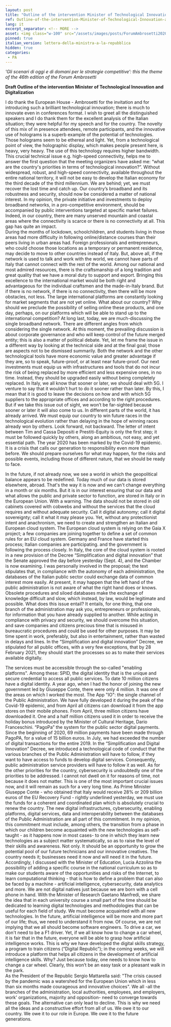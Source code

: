 ```yaml
---
layout: post
title: "Outline of the intervention Minister of Technological Innovation and Digitalization"
ref: Outline-of-the-intervention-Minister-of-Technological-Innovation-and-Digitalization
lang: it
excerpt_separator: <!-- MORE -->
asset: <img class="w-100" src="/assets/images/posts/ForumAmbrosetti2020PaolaPisano.jpeg" alt="Paola Pisano at Forum Ambrosetti"/>
pinned: true
italian_version: lettera-della-ministra-a-la-repubblica
hidden: true
categories:
 - PA
---
```


_'Gli scenari di oggi e di domani per le strategie competitive’: this the theme of the 46th edition of the Forum Ambrosetti_

<!-- MORE -->

**Draft Outline of the intervention Minister of Technological Innovation and Digitalization**

I do thank the European House - Ambrosetti for the invitation and for introducing such a brilliant technological innovation;  there is much to innovate even in conferences format.
I wish to greet all the distinguished speakers and I do thank them for the excellent analysis of the Italian situation; they were helpful for my speech and for the country.
The novelty of this mix of in presence attendees, remote participants, and the innovative use of holograms is a superb example of the potential of technologies. 
Those holograms seem to be ethereal and light. Yet, from a technological point of view, the holographic display, which makes people present here, is heavy, very heavy.
The use of this technology requires higher bandwidth.
This crucial technical issue e.g. high-speed connectivity, helps me to answer the first question that the meeting organizers have asked me: “what are the country's priorities in terms of technological innovation?”.
Without widespread, robust, and high-speed connectivity, available throughout the entire national territory, it will not be easy to develop the Italian economy for  the third decade of the third millennium.
We are behind; yet, we must recover the lost time and catch up. Our country’s broadband and its robustness and security, should now be considered a matter of national interest. 
In my opinion, the private initiative and investments to deploy broadband networks, in a pro-competitive environment, should be accompanied by public interventions targeted at specific market failures.
Indeed, in our country, there are many unserved mountain and coastal areas where the connectivity is scarce or there is no connectivity at all. 
This gap has quite an impact.  
During the months of lockdown, schoolchildren, and students living in those areas had more difficulty in following online/distance courses than their peers living in urban areas had.
Foreign professionals and entrepreneurs, who could choose those locations as a temporary or permanent residence, may decide to move to other countries instead of Italy. 
But, above all, if the network is used to talk and work with the world, we cannot have parts of Italy that cannot connect with the rest of the world. 
Among our national and most admired resources, there is the craftsmanship of a long tradition and great quality that we have a moral duty to support and export. 
Bringing this excellence to the international market would be both right and advantageous for the individual craftsmen and the made-in-Italy brand.
 But if there is no network, if there is no connectivity, then there will be more obstacles, not less.
The large international platforms are constantly looking for market segments that are not yet online. What about our country? Why should we preclude the possibility of selling online these products, and one day, perhaps, on our platforms which will be able to stand up to the international competition? 
At long last, today, we are much-discussing the single broadband network. There are different angles from which considering the single network. At this moment, the prevailing discussion is about corporate governance and who will keep control of the future merged entity;  this is also a matter of political debate.
Yet, let me frame the issue in a different way by looking at the technical side and at the final goal; those are aspects not to be dismissed summarily. 
Both the network and the other technological tools have more economic value and greater advantage if they are, so to speak, future-proof, or at least near future-proof.
 Our next investments must equip us with infrastructures and tools that do not incur the risk of being replaced by more efficient and less expensive ones, in no time. Instead, they should be upgraded easily without being completely replaced.
In Italy, we all know that sooner or later, we should deal with 5G. I venture to say that it wouldn't hurt to do it sooner rather than later. By this, I mean that it is good to leave the decisions on how and with which 5G suppliers to the appropriate offices and according to the right procedures. 
But if we take this issue out of sight, we won’t be far-sighted because sooner or later it will also come to us. 
In different parts of the world, it has already arrived. We must equip our country to win future races in the technological evolution rather than delaying in the hope of winning races already won by others. Look forward, not backward.
The letter of intent between Tim and Cassa Depositi e Prestiti-Equity is only the first step; it must be followed quickly by others, along an ambitious, not easy, and yet essential path.
The year 2020 has been marked by the Covid-19 epidemic. It is a crisis that calls our generation to responsibility even more than before. We should prepare ourselves for what may happen, for the risks and possible events, including those of different nature, that we should be ready to face.  

In the future, if not already now, we see a world in which the geopolitical balance appears to be redefined. 
Today much of our data is stored elsewhere, abroad. That's the way it is now and we can't change everything in a month or six months. 
But it is in our interest ensuring that our data and what allows the public and private sector to function, are stored in Italy or in the European Union. 
With a warning. The data should not be stored in old cabinets covered with cobwebs and without the services that the cloud requires and without adequate security. 
Call it digital autonomy; call it digital sovereignty; call it what it may please you. Yet, without any protectionist intent and anachronism, we need to create and strengthen an Italian and European cloud system.
The European cloud system is relying on the Gaia X project; a few companies are joining together to define a set of common rules for an EU cloud system.
 Germany and France have started this process; Italian companies are participating. and the government is following the process closely.
In Italy, the core of the cloud system is rooted in a new provision of the Decree “Simplification and digital innovation” that the Senate approved the day before yesterday (Sept. 4), and the Chamber is now examining. 
I was personally involved in the proposal; the text stipulates that, in compliance with the autonomy of each administration,  the databases of the Italian public sector could exchange data of common interest more easily. 
At present, it may happen that the left hand of the public administration is not aware of what the right hand does or knows. 
Obsolete procedures and siloed databases  make the exchange of knowledge difficult and slow, which instead, by law, would be legitimate and possible. What does this issue entail?
It entails, for one thing, that one branch of the administration may ask you, entrepreneurs or professionals, for information that you have already supplied to another.
While  acting in compliance with privacy and security,  we should overcome this situation, and save companies and citizens precious time that is misused in  bureaucratic procedures and could be used for other purposes.
 It may be time spent in work, preferably,  but also in entertainment, rather than wasted in delays and lines.
In the “Simplification and digital innovation” Decree, we stipulated for all public offices, with a very few exceptions, that by 28 February 2021, they should  start the processes so as to make their services available digitally. 

The services must be accessible through the so-called "enabling platforms".
Among these:
SPID, the digital identity that is the unique and secure credential to access all public services. To date 10 million citizens have a digital identity. A year ago, when I had the honor of joining the new government led by Giuseppe Conte, there were only 4 million. It was one of the areas on which I worked the most.
The App "IO": the single channel of the Public Administration. We have fully developed it during the peak of the Covid-19 epidemic, and from April all citizens can download it from the app stores on their mobile phones. 
From April, three million citizens have downloaded it. One and a half million citizens used it in order to receive the holiday bonus introduced by the Minister of Cultural Heritage, Dario Franceschini.
“PagoPa” the system for the public sector digital payments. Since the beginning of 2020, 69 million payments have been made through PagoPA, for a value of 15 billion euros. In July, we had exceeded the number of digital transactions for the entire 2019.
In the “Simplification and Digital Innovation” Decree, we introduced a technological code of conduct that the various branches of the Public Administration will have to follow, if they want to have access to funds to develop digital services. Consequently, public administration service providers will have to follow it as well.
As for the other priorities for the country, cybersecurity is undoubtedly one of the priorities to be addressed. 
I cannot not dwell on it for reasons of time, not because it does not matter. This is one of the most important crucial issues now, and it will remain as such for a very long time.
As Prime Minister Giuseppe Conte - who obtained  that Italy would receive 28% or 209 billion euros of the EU Recovery Fund - rightly underlined yesterday, we must use the funds for a coherent and coordinated plan which is absolutely crucial to renew the country. 
The new digital infrastructures, cybersecurity, enabling platforms, digital services,  data and interoperability between the databases of the Public Administration are all part of this commitment. 
In my opinion, this commitment must include, among others, the transition from a phase in which our children become acquainted with the new technologies as self-taught - as it happens now in most cases- to one in which they learn new technologies  as a subject matter systematically, so as to raise the level of their skills and awareness. Not only. It should be an opportunity to grow the potential pool of our future technicians and our innovative creatives. 
The country needs it; businesses need it now and will need it in the future. 
Accordingly,  I discussed with the Minister of Education, Lucia Azzolina the possibility of adding a specific course  in the national curriculum so as to make our students aware of the opportunities and risks of the Internet, to learn computational thinking - that is how to define a problem that can also be faced by a machine - artificial intelligence, cybersecurity, data analytics  and more. 
We are not digital natives just because we are born with a cell phone in hand. 
With the Minister of Research Gaetano Manfredi, we share the idea that in each university course a small part of the time should be dedicated to learning digital technologies and methodologies that can be useful for each  field of  study.
We must become acquainted with all new technologies. 
In the future, artificial intelligence will be more and more part of our life; thus,  we need to understand it from now.
Of course, we are not implying that we all should become software engineers. 
To drive a car, we don't need to be a F1 driver. Yet, if we all know how to change a car wheel, it is fair that in the future, everyone will be able to grasp how artificial intelligence works. 
This is why we have developed the digital skills strategy, a program to train citizens  (“Digital Republic”);  in the coming weeks, we will introduce a platform that helps all citizens in the development of artificial intelligence skills. 
Why? Just because today, one needs to know how to change a car wheel. 
Clearly, this won’t be an easy task or a pleasant  walk in the park.  
As the President of the Republic Sergio Mattarella said: "The crisis caused by the pandemic was a watershed for the European Union which in less than six months made courageous and innovative choices".
We all -all the branches of the administration, local authorities, employees, and employers, work' organizations, majority and opposition- need to converge towards these goals. 
The alternative can only lead to decline. 
This is why we need all the ideas and a constructive effort from all of us. 
We owe it to our country. We owe it to our role in Europe. We owe it to the future generations.



